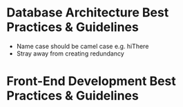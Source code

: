 Database Architecture Best Practices  & Guidelines
==================================================
- Name case should be camel case e.g. hiThere
- Stray away from creating redundancy

Front-End Development Best Practices & Guidelines
=================================================